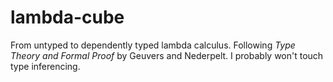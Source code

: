 # lambda-cube
From untyped to dependently typed lambda calculus. Following *Type Theory and Formal Proof* by Geuvers and Nederpelt. I probably won't touch type inferencing.
